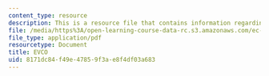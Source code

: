 ```yaml
---
content_type: resource
description: This is a resource file that contains information regarding EVCO.
file: /media/https%3A/open-learning-course-data-rc.s3.amazonaws.com/ec-715-d-lab-disseminating-innovations-for-the-common-good-spring-2007/8171dc84f49e47859f3ae8f4df03a683_MITEC_715S07_evco.pdf
file_type: application/pdf
resourcetype: Document
title: EVCO
uid: 8171dc84-f49e-4785-9f3a-e8f4df03a683
---
```

